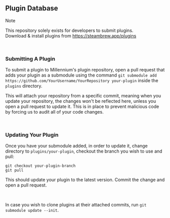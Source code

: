 
## Plugin Database

> [!NOTE]
> This repository solely exists for developers to submit plugins.<br>
> Download & install plugins from https://steambrew.app/plugins

&nbsp;

### Submitting A Plugin

To submit a plugin to Millennium's plugin repository, open a pull request that adds your plugin as a submodule using the command
`git submodule add https://github.com/YourUsername/YourRepository your-plugin`
inside the `plugins` directory.

This will attach your repository from a specific commit, meaning when you update your repository, the changes won't be reflected here, unless you open a pull request to update it.
This is in place to prevent malicious code by forcing us to audit all of your code changes.

&nbsp;

### Updating Your Plugin

Once you have your submodule added, in order to update it,
change directory to `plugins/your-plugin`, checkout the branch you wish to use and pull:
```
git checkout your-plugin-branch
git pull
```
This should update your plugin to the latest version. Commit the change and open a pull request.

&nbsp;

In case you wish to clone plugins at their attached commits, run `git submodule update --init`.
